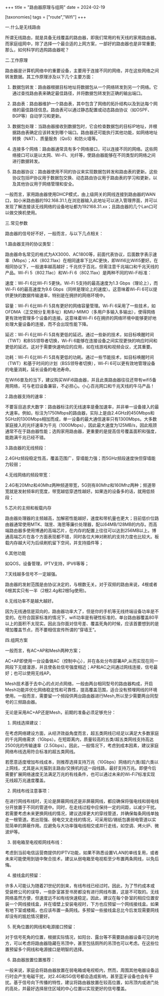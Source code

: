 +++
title = "路由器原理与组网"
date = 2024-02-19

[taxonomies]
tags = ["route","Wifi"]
+++

一.什么是无线路由

所谓无线路由，就是具备无线覆盖的路由器，即我们常用的有天线的家用路由器。而家庭组网中，除了选择一个最合适的上网方案，一部好的路由器也是非常重要;那么，如何科学的选购路由器呢？
<!-- more -->
二.工作原理

路由器是计算机网络中的重要设备，主要用于连接不同的网络，并在这些网络之间转发数据。其工作原理涉及以下几个主要方面：

1. 数据包转发：路由器根据目标地址将数据包从一个网络转发到另一个网络。它通过查找路由表来确定最佳路径，并将数据包转发到正确的输出端口。

2. 路由表：路由器维护一个路由表，其中包含了网络的拓扑结构以及到达每个网络的最佳路径信息。路由表可以通过静态配置或动态路由协议（如OSPF、BGP等）自动学习和更新。

3. 数据包处理：当路由器接收到数据包时，它会检查数据包的目标IP地址，并根据路由表确定应该转发到哪个端口。路由器还可能执行其他功能，如网络地址转换（NAT）、质量服务（QoS）和防火墙等。

4. 连接多个网络：路由器通常具有多个网络接口，可以连接不同的网络。这些网络接口可以是以太网、Wi-Fi、光纤等，使路由器能够在不同类型的网络之间进行数据转发。

5. 路由器协议：路由器使用不同的协议来实现数据包转发和路由表的更新。这些协议包括IP协议用于数据包交换、动态路由协议用于路由表的学习和更新，以及其他协议用于网络管理和安全。

一般而言，家用路由器使用DHCP模式，由上级网关的网线连接到路由器的WAN口，如小米路由器的192.168.31.1,在浏览器输入此地址可以进入管理界面，并可以发现了解连接该无线网络的设备地址都为192168.31.xx；且路由器的几个Lan口可以做交换机使用。

三.常见参数

路由器的信号好不好，一般而言，与以下几点相关：

1.路由器支持的协议类型：

路由器命名常见的格式为AX3000、AC1800等，前面代表协议，后面数字表示速率（Mbps）；AX（802.11ax）在相同速率下比AC更快，即Wifi6比Wifi5要好。在相同协议下，一般速率越高越好；千兆优于百兆，但需注意千兆端口和千兆天线的产品。Wi-Fi 5（802.11ac）和Wi-Fi 6（802.11ax）是两种不同的Wi-Fi标准：

速度：Wi-Fi 6比Wi-Fi 5更快。Wi-Fi 5支持的最高速度为1.3 Gbps（理论上），而Wi-Fi 6的最高速度为9.6 Gbps（同样是理论上的速度）。这意味着Wi-Fi 6可以提供更快的数据传输速率，特别是在拥挤的网络环境中。

容量：Wi-Fi 6比Wi-Fi 5具有更好的网络容量管理。Wi-Fi 6采用了一些技术，如OFDMA（正交频分复用多址）和MU-MIMO（多用户多输入多输出），使得网络更有效地管理多个设备的连接。这意味着Wi-Fi 6在拥挤的网络环境中能够更好地处理大量设备的连接，而不会出现性能下降。

延迟：Wi-Fi 6比Wi-Fi 5具有更低的延迟。通过一些新的技术，如目标唤醒时间（TWT）和BSS领导者切换，Wi-Fi 6能够在连接设备之间实现更快的响应时间和更低的延迟。这对于需要快速响应的应用，如在线游戏和视频会议，尤其重要。

功耗：Wi-Fi 6比Wi-Fi 5具有更低的功耗。通过一些节能技术，如目标唤醒时间（TWT）和基于时间的计划（BSS领导者切换），Wi-Fi 6可以更有效地管理设备的电量消耗，延长设备的电池寿命。

在Wifi6普及的当下，建议购买WiFi6路由器，并且此类路由器往往还带有wifi5备用网络，可与老旧设备兼容，不必担心。小心百兆网口和千兆天线的牛马产品！

2.路由器支持的速率：

不要盲目追求大数字：路由器标注的无线速率是叠加速率，并非单一设备接入的最大速率。例如，标注为1750Mbps的路由器，实际上是由2.4GHz的450Mbps和5GHz的1300Mbps相加而成，单一设备的最大通信速率只有1300Mbps。大多数家庭接入的光纤速率为千兆（1000Mbps），因此最大速度为125MB/s，因此瓶颈通常不在于路由器性能；选购家用路由器，更重要的是提高信号覆盖面积和强度，能跑满千兆已经不错。

3.路由器的无线频段：

2.4GHz频段稳定性高，覆盖范围广，穿墙能力强；而5GHz频段速度快但穿墙能力较弱；

4.无线网络的频段带宽：

2.4G有20Mhz和40Mhz两种频道带宽，5G则有80Mhz和160Mhz两种；频道带宽就是发射频率的宽度，带宽越低穿透性越好。如果连的设备多的话，就用低频段；

5.芯片的主频和板载内存

路由器处理器的主频越高，加解密性能越好，速度和带机量也更大；目前低价位路由器通常使用MTK、瑞昱、海思等廉价处理器，配以64MB/128MB的内存。而高端路由器多使用博通的高端芯片，在内存的配置上往往可以达到256MB以上。博通高端芯片在各个方面表现都不错，同时各位大神对刷机的支持力度也比较大。板载内存越大可为后续刷机留下空间，并支持插件等；

6.其他功能

如QOS，设备管理，IPTV支持，IPV6等等；

7.天线越多信号不一定越强。

路由器的发射范围是由协议决定的，与根数无关。对于双频的路由来说，4根或者6根其实只有一半（2根2.4g和2根5g使用)。

8.无线功率不是越大越好。

因为无线通信是双向的，路由器功率大了，但是你的手机等无线终端设备功率是不变的。在符合国家标准的情况下，wifi功率是有硬性标准的，单台路由器覆盖80平以上的面积不太现实。因此当你面对信号差、覆盖死角的时候，应该首要想到的是增加覆盖节点，而不要相信宣传所谓的“穿墙王”。

四.组网方案

一般而言，有AC+AP和Mesh两种方案；

AC+AP即使用一台设备做AC（控制中心），并在各处分布部署AP,从而实现在同一网段下无缝漫游，并且使各处信号强度相近；AP和AC之间通过网线连接，信号最好；也可以使用无线AP。

Mesh技术基于去中心的点对点网络，一般由两台相同型号的路由器构成，开启Mesh功能并优化网络稳定性和可靠性，提高覆盖范围，适合没有预埋网线的环境使用。一般而言，需要留一个频段供两台路由器进行Mesh,所以至少需要两台同型号的三频路由器。

无论是采用AC+AP还是Mesh，前期的准备必须足够充分：

1. 网线选择建议：

在考虑网络建设方面，从经济效益角度而言，超五类网线已经足以满足大多数家庭的千兆网络需求（1Gbps）。在短距离内，质量较高的五类/超五类网线支持高达2500兆的传输速率（2.5Gbps）。因此，一般情况下，考虑到成本因素，建议家庭网络布线选用符合标准的超五类网线。

若愿意适度增加布线成本，则推荐选择支持万兆（10Gbps）网络的六类/超六类以上网线，尤其是从光猫到主路由/交换机的这一段线路，最好支持万兆。即便今后需要扩展网络速度无法满足万兆的有线条件，也可以通过未来的Wi-Fi7标准实现无线超万兆速度覆盖。

2. 网线布线注意事项：

在进行网线布线时，无论是屏蔽网线还是非屏蔽网线，都应确保将强电线和弱电线分开放置于不同的管道中。同时，在走线过程中应保持一定的间距，以减少干扰。若需要考虑未来更换网线的情况，建议选择更大的穿线管道，并确保每条网线单独走一根管道。若出现强、弱电交叉走线的情况，可采用铝/锡纸包裹弱电管道以实现简单的屏蔽作用。应避免与大功率强电线相交或并行走线，如空调、烤火炉、微波炉等。

3. 弱电箱至电视柜网线布线：

考虑到当前电信运营商提供的IPTV功能，如果不熟悉设置VLAN的单线复用，或者未来可能使用到链中聚合技术，建议从弱电箱至电视柜至少布置两条网线，以免后悔。

4. 接线盒的预留：

许多人可能认为随着21世纪的到来，有线布线已经过时。因此，为了节约成本或受装修公司的误导，一些卧室甚至书房都没有进行网线布置，这是不可取的。无线网络虽然方便，但速度远不如有线快速稳定。因此，建议在每个卧室的相应位置安装一个网线接线盒，并在墙壁上安装电视时，下方也应预留一个网线接线盒。如果有地下室或楼阁，也应该布置一条网线。多预留一些接线盒总比今后发现需要网线却没有的尴尬情况要好。

5. 死角位置的网线和电源接口预留：

对于信号死角的位置，根据实际情况，如阳台、露台等不需要路由器设备可见的地方，可以考虑将路由器隐藏在吊顶中，甚至包括厕所的吊顶也可以考虑。在这些位置预留多个网线和电源接口是明智的选择。

6. 路由器放置位置推荐：

一般来说，家庭会将路由器放置在弱电箱或电视柜内，然而，周围其他电器设备运行时会产生电磁干扰，对2.4G和5G信号都会造成影响，甚至蓝牙设备也会有干扰。基于信号向下传播的特性，建议将路由器放置在较高位置，如吊顶内或进门处的高处，并最好选择居住区域的中心位置以实现更好的信号覆盖。



